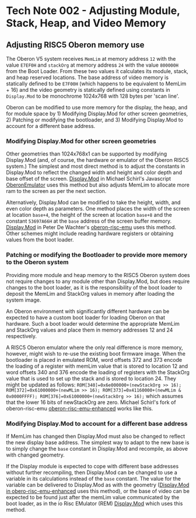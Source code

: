 # Tech Note 002 - Adjusting Module, Stack, Heap, and Video Memory
## Adjusting RISC5 Oberon memory use

The Oberon V5 system receives `MemLim` at memory address `12` with the value `E7EF0H` and `stackOrg` at memory address `24` with the value `800000H` from the Boot Loader. From these two values it calculates its module, stack, and heap reserved locations. The base address of video memory is statically defined to be `E7F00H` (which happens to be equivalent to MemLim + 16) and the video geometry is statically defined using constants in `Display.Mod` to be monochrome 1024x768 with 128 bytes per 'scan line'.

Oberon can be modified to use more memory for the display, the heap, and for module space by 1) Modifying Display.Mod for other screen geometries, 2) Patching or modifying the bootloader, and 3) Modifying Display.Mod to account for a different base address. 

### Modifying Display.Mod for other screen geometries

Other geometries than 1024x768x1 can be supported by modifying Display.Mod (and, of course, the hardware or emulator of the Oberon RISC5 system.) The simplest and most direct method is to adjust the constants in Display.Mod to reflect the changed width and height and color depth and base offset of the screen. [Display.Mod](https://raw.githubusercontent.com/schierlm/OberonEmulator/master/Oberon/Display.Mod.16Colors.txt) in Michael Schirl's Javascript [OberonEmulator](http://schierlm.github.io/OberonEmulator/emu.html?image=ColorDiskImage&width=800&height=400) uses this method but also adjusts MemLim to allocate more ram to the screen as per the next section.

Alternatively, Display.Mod can be modified to take the height, width, and even color depth as parameters. One method places the width of the screen at location `base+4`, the height of the screen at location `base+8` and the constant `53697A66H` at the `base` address of the screen buffer memory. [Display.Mod](https://raw.githubusercontent.com/pdewacht/oberon-risc-emu/master/Mods/Display.Mod) in Peter De Wachter's [oberon-risc-emu](https://github.com/pdewacht/oberon-risc-emu) uses this method. Other schemes might include reading hardware registers or obtaining values from the boot loader.

### Patching or modifying the Bootloader to provide more memory to the Oberon system

Providing more module and heap memory to the RISC5 Oberon system does not require changes to any module other than Display.Mod, but does require changes to the boot loader, as it is the responsibility of the boot loader to deposit the MemLim and StackOrg values in memory after loading the system image.

An Oberon environment with significantly different hardware can be expected to have a custom boot loader for loading Oberon on that hardware. Such a boot loader would determine the appropriate MemLim and StackOrg values and place them in memory addresses 12 and 24 respectively.

A RISC5 Oberon emulator where the only real difference is more memory, however, might wish to re-use the existing boot firmware image. When the bootloader is placed in emulated ROM, word offsets 372 and 373 encode the loading of a register with memLim value that is stored to location 12 and word offsets 340 and 376 encode the loading of registers with the StackOrg value that is used to set up the stack and is stored to location 24. They might be updated as follows: `ROM[340]=0x6e000000+(newStackOrg >> 16); ROM[372]=0x61000000+(newMLim >> 16); ROM[373]=0x41160000+(newMLim & 0x0000FFFF); ROM[376]=0x61000000+(newStackOrg >> 16);` which assumes that the lower 16 bits of newStackOrg are zero. Michael Schirl's fork of oberon-risc-emu [oberon-risc-emu-enhanced](https://github.com/schierlm/oberon-risc-emu-enhanced) works like this.

### Modifying Display.Mod to account for a different base address

If MemLim has changed then Display.Mod must also be changed to reflect the new display base address. The simplest way to adapt to the new base is to simply change the `base` constant in Display.Mod and recompile, as above with changed geometry. 

If the Display module is expected to cope with different base addresses without further recompiling, then Display.Mod can be changed to use a variable in its calculations instead of the `base` constant. The value for the variable can be delivered to Display.Mod as with the geometry ([Display.Mod in obero-risc-emu-enhanced](https://raw.githubusercontent.com/schierlm/oberon-risc-emu-enhanced/master/Mods/Display.Mod) uses this method), or the base of video can be expected to be found just after the memLim value communicated by the boot loader, as in the io Risc EMulator (REM) [Display.Mod](https://raw.githubusercontent.com/io-core/io/master/core/Display.Mod) which uses this method.

